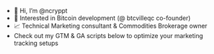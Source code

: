 - 👋 Hi, I’m @ncryppt
- 👀 Interested in Bitcoin development (@ btcvilleqc co-founder)
- 📈 Technical Marketing consultant & Commodities Brokerage owner
- Check out my GTM & GA scripts below to optimize your marketing tracking setups

<!---
ncryppt/ncryppt is a ✨ special ✨ repository because its `README.md` (this file) appears on your GitHub profile.
You can click the Preview link to take a look at your changes.
--->
